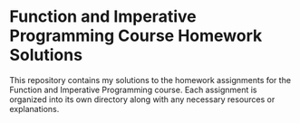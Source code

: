 # Function and Imperative Programming Course Homework Solutions

This repository contains my solutions to the homework assignments for the Function and Imperative Programming course. Each assignment is organized into its own directory along with any necessary resources or explanations.
